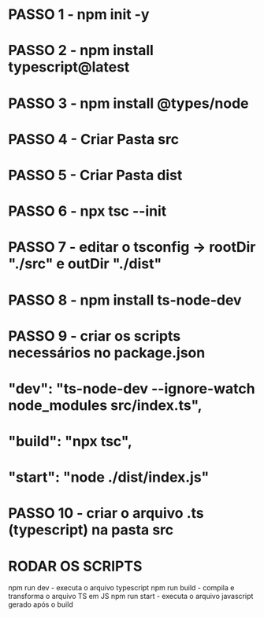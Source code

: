 # PASSO 1 - npm init -y

# PASSO 2 - npm install typescript@latest

# PASSO 3 - npm install @types/node

# PASSO 4 - Criar Pasta src

# PASSO 5 - Criar Pasta dist

# PASSO 6 - npx tsc --init

# PASSO 7 - editar o tsconfig -> rootDir "./src" e outDir "./dist"

# PASSO 8 - npm install ts-node-dev

# PASSO 9 - criar os scripts necessários no package.json

# "dev": "ts-node-dev --ignore-watch node_modules src/index.ts",

# "build": "npx tsc",

# "start": "node ./dist/index.js"

# PASSO 10 - criar o arquivo .ts (typescript) na pasta src

# RODAR OS SCRIPTS

npm run dev - executa o arquivo typescript
npm run build - compila e transforma o arquivo TS em JS
npm run start - executa o arquivo javascript gerado após o build
